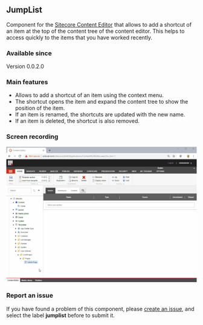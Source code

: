 ## JumpList
Component for the [Sitecore Content Editor](https://doc.sitecore.com/users/90/sitecore-experience-platform/en/the-content-editor.html) that allows to add a shortcut of an item at the top of the content tree of the content editor. This helps to access quickly to the items that you have worked recently.

### Available since
Version 0.0.2.0

### Main features
- Allows to add a shortcut of an item using the context menu.
- The shortcut opens the item and expand the content tree to show the position of the item.
- If an item is renamed, the shortcuts are updated with the new name.
- If an item is deleted, the shortcut is also removed.

### Screen recording
<img src="JumpList-ScreenRecord.gif" style="width:800px; height:auto"/>

### Report an issue
If you have found a problem of this component, please [create an issue](https://github.com/andresvillenas/Sitecore.Extensions/issues/new), and select the label **jumplist** before to submit it.